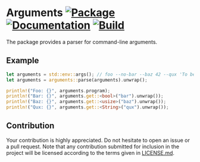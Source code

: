 # Arguments [![Package][package-img]][package-url] [![Documentation][documentation-img]][documentation-url] [![Build][build-img]][build-url]

The package provides a parser for command-line arguments.

## Example

```rust
let arguments = std::env::args(); // foo --no-bar --baz 42 --qux 'To be?'
let arguments = arguments::parse(arguments).unwrap();

println!("Foo: {}", arguments.program);
println!("Bar: {}", arguments.get::<bool>("bar").unwrap());
println!("Baz: {}", arguments.get::<usize>("baz").unwrap());
println!("Qux: {}", arguments.get::<String>("qux").unwrap());
```

## Contribution

Your contribution is highly appreciated. Do not hesitate to open an issue or a
pull request. Note that any contribution submitted for inclusion in the project
will be licensed according to the terms given in [LICENSE.md](LICENSE.md).

[build-img]: https://github.com/stainless-steel/arguments/workflows/build/badge.svg
[build-url]: https://github.com/stainless-steel/arguments/actions/workflows/build.yml
[documentation-img]: https://docs.rs/arguments/badge.svg
[documentation-url]: https://docs.rs/arguments
[package-img]: https://img.shields.io/crates/v/arguments.svg
[package-url]: https://crates.io/crates/arguments
